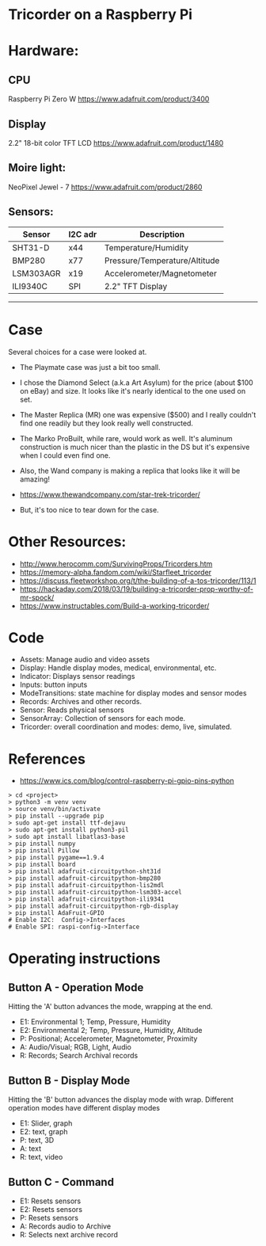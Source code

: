 # Tricorder on a Raspberry Pi

# Hardware:
## CPU
Raspberry Pi Zero W
https://www.adafruit.com/product/3400

## Display
2.2" 18-bit color TFT LCD
https://www.adafruit.com/product/1480

## Moire light:
NeoPixel Jewel - 7
https://www.adafruit.com/product/2860

## Sensors:
| Sensor | I2C adr | Description |
| ------ | -----| ---------------|
| SHT31-D | x44 | Temperature/Humidity |
| BMP280 | x77 | Pressure/Temperature/Altitude |
| LSM303AGR | x19 | Accelerometer/Magnetometer |
| ILI9340C | SPI | 2.2" TFT Display|

---
# Case
Several choices for a case were looked at.
- The Playmate case was just a bit too small.
- I chose the Diamond Select (a.k.a Art Asylum) for the price (about $100 on eBay) and size.
It looks like it's nearly identical to the one used on set.
- The Master Replica (MR) one was expensive ($500) and I really couldn't find one readily 
but they look really well constructed.
- The Marko ProBuilt, while rare, would work as well.  It's aluminum construction is much nicer than the plastic in the DS but it's expensive when I could even find one. 

- Also, the Wand company is making a replica that looks like it will be amazing!
- https://www.thewandcompany.com/star-trek-tricorder/
- But, it's too nice to tear down for the case.

# Other Resources:
- http://www.herocomm.com/SurvivingProps/Tricorders.htm
- https://memory-alpha.fandom.com/wiki/Starfleet_tricorder
- https://discuss.fleetworkshop.org/t/the-building-of-a-tos-tricorder/113/1
- https://hackaday.com/2018/03/19/building-a-tricorder-prop-worthy-of-mr-spock/
- https://www.instructables.com/Build-a-working-tricorder/


# Code
- Assets: Manage audio and video assets
- Display: Handle display modes, medical, environmental, etc.
- Indicator: Displays sensor readings
- Inputs: button inputs
- ModeTransitions: state machine for display modes and sensor modes
- Records: Archives and other records.
- Sensor: Reads physical sensors
- SensorArray: Collection of sensors for each mode.
- Tricorder: overall coordination and modes: demo, live, simulated.

# References
- https://www.ics.com/blog/control-raspberry-pi-gpio-pins-python

```
> cd <project>
> python3 -m venv venv
> source venv/bin/activate
> pip install --upgrade pip
> sudo apt-get install ttf-dejavu
> sudo apt-get install python3-pil
> sudo apt install libatlas3-base
> pip install numpy
> pip install Pillow
> pip install pygame==1.9.4
> pip install board
> pip install adafruit-circuitpython-sht31d
> pip install adafruit-circuitpython-bmp280
> pip install adafruit-circuitpython-lis2mdl
> pip install adafruit-circuitpython-lsm303-accel
> pip install adafruit-circuitpython-ili9341
> pip install adafruit-circuitpython-rgb-display
> pip install AdaFruit-GPIO
# Enable I2C:  Config->Interfaces
# Enable SPI: raspi-config->Interface
```


# Operating instructions
## Button A - Operation Mode
Hitting the 'A' button advances the mode, wrapping at the end.
- E1: Environmental 1; Temp, Pressure, Humidity
- E2: Environmental 2; Temp, Pressure, Humidity, Altitude
- P: Positional; Accelerometer, Magnetometer, Proximity
- A: Audio/Visual; RGB, Light, Audio
- R: Records; Search Archival records

## Button B - Display Mode
Hitting the 'B' button advances the display mode with wrap. 
Different operation modes have different display modes
- E1: Slider, graph
- E2: text, graph
- P: text, 3D
- A: text
- R: text, video

## Button C - Command
- E1: Resets sensors
- E2: Resets sensors
- P: Resets sensors
- A: Records audio to Archive
- R: Selects next archive record

